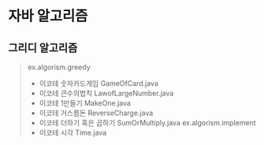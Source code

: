 # 자바 알고리즘


## 그리디 알고리즘 
>ex.algorism.greedy
>	- 이코테 숫자카드게임 GameOfCard.java
>	- 이코테 큰수의법칙 LawofLargeNumber.java
>	- 이코테 1만들기 MakeOne.java
>	- 이코테 거스름돈 ReverseCharge.java
>	- 이코테 더하기 혹은 곱하기 SumOrMultiply.java
>ex.algorism.implement
>   - 이코테 시각 Time.java